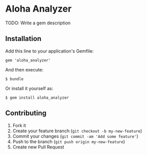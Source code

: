 # Aloha Analyzer

TODO: Write a gem description

## Installation

Add this line to your application's Gemfile:

    gem 'aloha_analyzer'

And then execute:

    $ bundle

Or install it yourself as:

    $ gem install aloha_analyzer

## Contributing

1. Fork it
2. Create your feature branch (`git checkout -b my-new-feature`)
3. Commit your changes (`git commit -am 'Add some feature'`)
4. Push to the branch (`git push origin my-new-feature`)
5. Create new Pull Request

